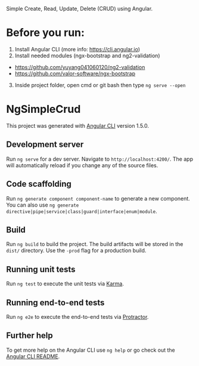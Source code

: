 Simple Create, Read, Update, Delete (CRUD) using Angular.

# Before you run:
1. Install Angular CLI (more info: https://cli.angular.io)
2. Install needed modules (ngx-bootstrap and ng2-validation)
  - https://github.com/yuyang041060120/ng2-validation
  - https://github.com/valor-software/ngx-bootstrap
3. Inside project folder, open cmd or git bash then type `ng serve --open`

# NgSimpleCrud

This project was generated with [Angular CLI](https://github.com/angular/angular-cli) version 1.5.0.

## Development server

Run `ng serve` for a dev server. Navigate to `http://localhost:4200/`. The app will automatically reload if you change any of the source files.

## Code scaffolding

Run `ng generate component component-name` to generate a new component. You can also use `ng generate directive|pipe|service|class|guard|interface|enum|module`.

## Build

Run `ng build` to build the project. The build artifacts will be stored in the `dist/` directory. Use the `-prod` flag for a production build.

## Running unit tests

Run `ng test` to execute the unit tests via [Karma](https://karma-runner.github.io).

## Running end-to-end tests

Run `ng e2e` to execute the end-to-end tests via [Protractor](http://www.protractortest.org/).

## Further help

To get more help on the Angular CLI use `ng help` or go check out the [Angular CLI README](https://github.com/angular/angular-cli/blob/master/README.md).
